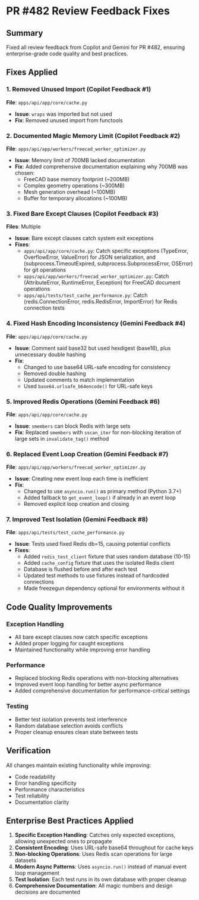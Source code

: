 # PR #482 Review Feedback Fixes

## Summary
Fixed all review feedback from Copilot and Gemini for PR #482, ensuring enterprise-grade code quality and best practices.

## Fixes Applied

### 1. Removed Unused Import (Copilot Feedback #1)
**File**: `apps/api/app/core/cache.py`
- **Issue**: `wraps` was imported but not used
- **Fix**: Removed unused import from functools

### 2. Documented Magic Memory Limit (Copilot Feedback #2)
**File**: `apps/api/app/workers/freecad_worker_optimizer.py`
- **Issue**: Memory limit of 700MB lacked documentation
- **Fix**: Added comprehensive documentation explaining why 700MB was chosen:
  - FreeCAD base memory footprint (~200MB)
  - Complex geometry operations (~300MB)
  - Mesh generation overhead (~100MB)
  - Buffer for temporary allocations (~100MB)

### 3. Fixed Bare Except Clauses (Copilot Feedback #3)
**Files**: Multiple
- **Issue**: Bare except clauses catch system exit exceptions
- **Fixes**:
  - `apps/api/app/core/cache.py`: Catch specific exceptions (TypeError, OverflowError, ValueError) for JSON serialization, and (subprocess.TimeoutExpired, subprocess.SubprocessError, OSError) for git operations
  - `apps/api/app/workers/freecad_worker_optimizer.py`: Catch (AttributeError, RuntimeError, Exception) for FreeCAD document operations
  - `apps/api/tests/test_cache_performance.py`: Catch (redis.ConnectionError, redis.RedisError, ImportError) for Redis connection tests

### 4. Fixed Hash Encoding Inconsistency (Gemini Feedback #4)
**File**: `apps/api/app/core/cache.py`
- **Issue**: Comment said base32 but used hexdigest (base16), plus unnecessary double hashing
- **Fix**: 
  - Changed to use base64 URL-safe encoding for consistency
  - Removed double hashing
  - Updated comments to match implementation
  - Used `base64.urlsafe_b64encode()` for URL-safe keys

### 5. Improved Redis Operations (Gemini Feedback #6)
**File**: `apps/api/app/core/cache.py`
- **Issue**: `smembers` can block Redis with large sets
- **Fix**: Replaced `smembers` with `sscan_iter` for non-blocking iteration of large sets in `invalidate_tag()` method

### 6. Replaced Event Loop Creation (Gemini Feedback #7)
**File**: `apps/api/app/workers/freecad_worker_optimizer.py`
- **Issue**: Creating new event loop each time is inefficient
- **Fix**: 
  - Changed to use `asyncio.run()` as primary method (Python 3.7+)
  - Added fallback to `get_event_loop()` if already in an event loop
  - Removed explicit loop creation and closing

### 7. Improved Test Isolation (Gemini Feedback #8)
**File**: `apps/api/tests/test_cache_performance.py`
- **Issue**: Tests used fixed Redis db=15, causing potential conflicts
- **Fixes**:
  - Added `redis_test_client` fixture that uses random database (10-15)
  - Added `cache_config` fixture that uses the isolated Redis client
  - Database is flushed before and after each test
  - Updated test methods to use fixtures instead of hardcoded connections
  - Made freezegun dependency optional for environments without it

## Code Quality Improvements

### Exception Handling
- All bare except clauses now catch specific exceptions
- Added proper logging for caught exceptions
- Maintained functionality while improving error handling

### Performance
- Replaced blocking Redis operations with non-blocking alternatives
- Improved event loop handling for better async performance
- Added comprehensive documentation for performance-critical settings

### Testing
- Better test isolation prevents test interference
- Random database selection avoids conflicts
- Proper cleanup ensures clean state between tests

## Verification
All changes maintain existing functionality while improving:
- Code readability
- Error handling specificity
- Performance characteristics
- Test reliability
- Documentation clarity

## Enterprise Best Practices Applied
1. **Specific Exception Handling**: Catches only expected exceptions, allowing unexpected ones to propagate
2. **Consistent Encoding**: Uses URL-safe base64 throughout for cache keys
3. **Non-blocking Operations**: Uses Redis scan operations for large datasets
4. **Modern Async Patterns**: Uses `asyncio.run()` instead of manual event loop management
5. **Test Isolation**: Each test runs in its own database with proper cleanup
6. **Comprehensive Documentation**: All magic numbers and design decisions are documented